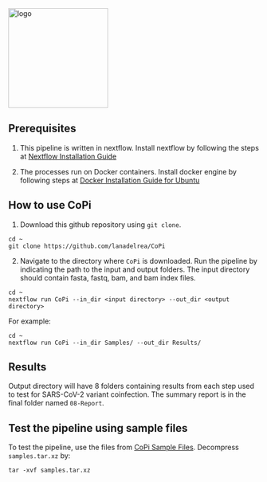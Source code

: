 <img src="https://github.com/lanadelrea/CoPi/blob/main/assets/CoPi_logo.png" alt="logo" width="200"/>

## Prerequisites
1) This pipeline is written in nextflow. Install nextflow by following the steps at [Nextflow Installation Guide](https://www.nextflow.io/docs/latest/getstarted.html#installation)

2) The processes run on Docker containers. Install docker engine by following steps at [Docker Installation Guide for Ubuntu](https://docs.docker.com/engine/install/ubuntu/)

## How to use CoPi
1) Download this github repository using `git clone`.
```
cd ~
git clone https://github.com/lanadelrea/CoPi
```

2) Navigate to the directory where `CoPi` is downloaded. Run the pipeline by indicating the path to the input and output folders. The input directory should contain fasta, fastq, bam, and bam index files.

```
cd ~
nextflow run CoPi --in_dir <input directory> --out_dir <output directory>
```

For example:
```
cd ~
nextflow run CoPi --in_dir Samples/ --out_dir Results/
```

## Results
Output directory will have 8 folders containing results from each step used to test for SARS-CoV-2 variant coinfection. The summary report is in the final folder named `08-Report`. 

## Test the pipeline using sample files
To test the pipeline, use the files from [CoPi Sample Files](https://tinyurl.com/CoPi-Samples). Decompress `samples.tar.xz` by:
```
tar -xvf samples.tar.xz
```
